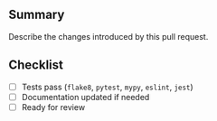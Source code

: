 ## Summary
Describe the changes introduced by this pull request.

## Checklist
- [ ] Tests pass (`flake8`, `pytest`, `mypy`, `eslint`, `jest`)
- [ ] Documentation updated if needed
- [ ] Ready for review

